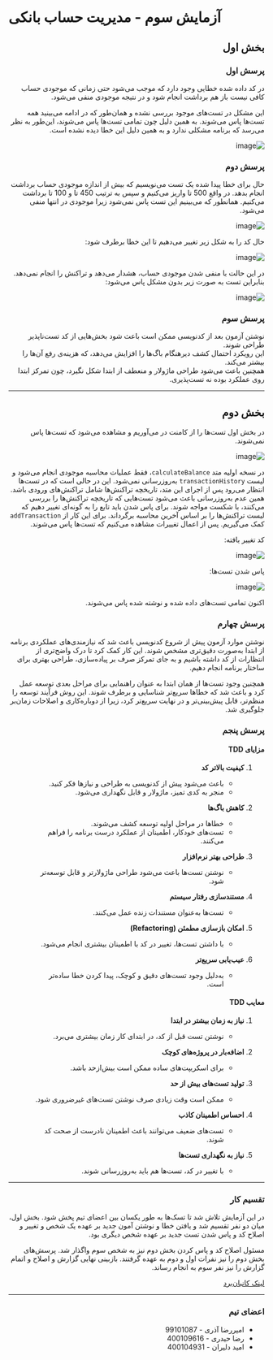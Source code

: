 # آزمایش سوم - مدیریت حساب بانکی

<div dir="rtl" style="text-align: right;">


## بخش اول

### پرسش اول
در کد داده شده خطایی وجود دارد که موجب می‌شود حتی زمانی که موجودی حساب کافی نیست باز هم برداشت انجام شود و در نتیجه موجودی منفی می‌شود.

 این مشکل در تست‌های موجود بررسی نشده و همان‌طور که در ادامه می‌بینید همه تست‌ها پاس می‌شوند. به همین دلیل چون تمامی تست‌ها پاس می‌شوند، این‌طور به نظر می‌رسد که برنامه مشکلی ندارد و به همین دلیل این خطا دیده نشده است.

![image](pics/1.png)


### پرسش دوم
حال برای خطا پیدا شده یک تست می‌نویسیم که بیش از اندازه موجودی حساب برداشت انجام بدهد. در واقع 500 تا واریز می‌کنیم و سپس به ترتیب 450 تا و 100 تا برداشت می‌کنیم. همانطور که می‌بینیم این تست پاس نمی‌شود زیرا موجودی در انتها منفی می‌شود.

![image](pics/2.png)

حال کد را به شکل زیر تغییر می‌دهیم تا این خطا برطرف شود:

![image](pics/3.png)

در این حالت با منفی شدن موجودی حساب، هشدار می‌دهد و تراکنش را انجام نمی‌دهد. بنابراین تست به صورت زیر بدون مشکل پاس می‌شود:

![image](pics/4.png)


### پرسش سوم

نوشتن آزمون بعد از کدنویسی ممکن است باعث شود بخش‌هایی از کد تست‌ناپذیر طراحی شوند.  
این رویکرد احتمال کشف دیرهنگام باگ‌ها را افزایش می‌دهد، که هزینه‌ی رفع آن‌ها را بیشتر می‌کند.  
همچنین باعث می‌شود طراحی ماژولار و منعطف از ابتدا شکل نگیرد، چون تمرکز ابتدا روی عملکرد بوده نه تست‌پذیری.

---
## بخش دوم

در بخش اول تست‌ها را از کامنت در می‌آوریم و مشاهده می‌شود که تست‌ها پاس نمی‌شوند. 

![image](pics/5.jpg)

در نسخه اولیه متد `calculateBalance`، فقط عملیات محاسبه موجودی انجام می‌شود و لیست `transactionHistory` به‌روزرسانی نمی‌شود. این در حالی است که در تست‌ها انتظار می‌رود پس از اجرای این متد، تاریخچه تراکنش‌ها شامل تراکنش‌های ورودی باشد. همین عدم به‌روزرسانی باعث می‌شود تست‌هایی که تاریخچه تراکنش‌ها را بررسی می‌کنند، با شکست مواجه شوند. برای پاس شدن باید تابع را به گونه‌ای تغییر دهیم که لیست تراکنش‌ها را بر اساس آخرین محاسبه برگرداند. برای این کار از `addTransaction` کمک می‌گیریم. پس از اعمال تغییرات مشاهده می‌کنیم که تست‌ها پاس می‌شوند.

کد تغییر یافته:

![image](pics/7.png)

پاس شدن تست‌ها:

![image](pics/6.jpg)

اکنون تمامی تست‌های داده شده و نوشته شده پاس می‌شوند.


### پرسش چهارم

نوشتن موارد آزمون پیش از شروع کدنویسی باعث شد که نیازمندی‌های عملکردی برنامه از ابتدا به‌صورت دقیق‌تری مشخص شوند. این کار کمک کرد تا درک واضح‌تری از انتظارات از کد داشته باشیم و به جای تمرکز صرف بر پیاده‌سازی، طراحی بهتری برای ساختار برنامه انجام دهیم. 

همچنین وجود تست‌ها از همان ابتدا به عنوان راهنمایی برای مراحل بعدی توسعه عمل کرد و باعث شد که خطاها سریع‌تر شناسایی و برطرف شوند. این روش فرآیند توسعه را منظم‌تر، قابل پیش‌بینی‌تر و در نهایت سریع‌تر کرد، زیرا از دوباره‌کاری و اصلاحات زمان‌بر جلوگیری شد.




### پرسش پنجم


#### مزایای TDD

1. **کیفیت بالاتر کد**
   - باعث می‌شود پیش از کدنویسی به طراحی و نیازها فکر کنید.
   - منجر به کدی تمیز، ماژولار و قابل نگهداری می‌شود.

2. **کاهش باگ‌ها**
   - خطاها در مراحل اولیه توسعه کشف می‌شوند.
   - تست‌های خودکار، اطمینان از عملکرد درست برنامه را فراهم می‌کنند.

3. **طراحی بهتر نرم‌افزار**
   - نوشتن تست‌ها باعث می‌شود طراحی ماژولارتر و قابل توسعه‌تر شود.

4. **مستندسازی رفتار سیستم**
   - تست‌ها به‌عنوان مستندات زنده عمل می‌کنند.

5. **امکان بازسازی مطمئن (Refactoring)**
   - با داشتن تست‌ها، تغییر در کد با اطمینان بیشتری انجام می‌شود.

6. **عیب‌یابی سریع‌تر**
   - به‌دلیل وجود تست‌های دقیق و کوچک، پیدا کردن خطا ساده‌تر است.



#### معایب TDD

1. **نیاز به زمان بیشتر در ابتدا**
   - نوشتن تست قبل از کد، در ابتدای کار زمان بیشتری می‌برد.



2. **اضافه‌بار در پروژه‌های کوچک**
   - برای اسکریپت‌های ساده ممکن است بیش‌از‌حد باشد.

3. **تولید تست‌های بیش از حد**
   - ممکن است وقت زیادی صرف نوشتن تست‌های غیرضروری شود.

4. **احساس اطمینان کاذب**
   - تست‌های ضعیف می‌توانند باعث اطمینان نادرست از صحت کد شوند.

5. **نیاز به نگهداری تست‌ها**
   - با تغییر در کد، تست‌ها هم باید به‌روزرسانی شوند.

---

### تقسیم کار
در این آزمایش تلاش شد تا تسک‌ها به طور یکسان بین اعضای تیم پخش شود.
بخش اول، میان دو نفر تقسیم شد و یافتن خطا و نوشتن آمون جدید بر عهده یک شخص و 
تغییر و اصلاح کد و پاس شدن تست جدید بر عهده شخص دیگری بود.

مسئول اصلاح کد و پاس کردن بخش دوم نیز به شخص سوم واگذار شد. پرسش‌های بخش دوم را نیز نفرات اول و دوم به عهده گرفتند. بازبینی نهایی گزارش و اصلاح و اتمام گزارش را 
نیز نفر سوم به انجام رساند.

[لینک کانبان‌برد](https://github.com/users/reza-heidari-ce/projects/1)

---

### اعضای تیم
- امیررضا آذری - 99101087
- رضا حیدری - 400109616
- امید دلیران - 400104931

</div>
